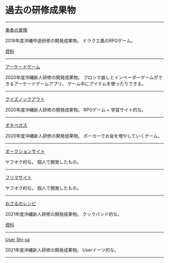 # 過去の研修成果物

---

[勇者の冒険](https://yusha-no-bouken.herokuapp.com/)

2019年度沖縄中途研修の開発成果物。
ドラクエ風のRPGゲーム。

[資料](../resource/資料_沖縄_勇者の冒険.zip)

---

[アーケードゲーム](https://arcade-game-groupb.herokuapp.com/top)

2020年度沖縄新人研修の開発成果物。
ブロック崩しとインベーダーゲームができるアーケードゲームアプリ。
ゲーム中にアイテムを使ったりできる。

---

[クイズノックアウト](https://quizknockout-2020-groupc.herokuapp.com/)

2020年度沖縄新人研修の開発成果物。
RPGゲーム + 学習サイト的な。

---

[オキベガス](https://okivegas-groupd.herokuapp.com/login)

2020年度沖縄新人研修の開発成果物。
ポーカーでお金を増やしていくゲーム。

---

[オークションサイト](https://herokuauction8025.herokuapp.com/)

ヤフオク的な。
個人で開発したもの。

---

[フリマサイト](https://new-web-application.herokuapp.com/#prepage2)

ヤフオク的な。
個人で開発したもの。

---

[おさるのレシピ](https://osaru-no-recipe.herokuapp.com/top)

2021年度沖縄新人研修の開発成果物。
クックパッド的な。

[資料](https://wiry-locket-68c.notion.site/7f6f63b4402d431ab016195b6bbd5482)

---

[User Shi-sa](https://ubershisa.herokuapp.com/)

2021年度沖縄新人研修の開発成果物。
Userイーツ的な。

---

